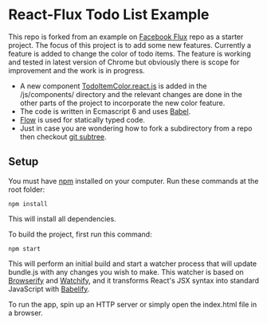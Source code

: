 # React-Flux Todo List Example

This repo is forked from an example on [Facebook Flux](https://github.com/facebook/flux/tree/master/examples/flux-utils-todomvc) repo as a starter project. The focus of this project is to add some new features. Currently a feature is added to change the color of todo items. The feature is working and tested in latest version of Chrome but obviously there is scope for improvement and the work is in progress.

* A new component [TodoItemColor.react.js](https://github.com/varun-dev/react-flux-todolist/tree/master/js/components) is added in the /js/components/ directory and the relevant changes are done in the other parts of the project to incorporate the new color feature.
* The code is written in Ecmascript 6 and uses [Babel](babeljs.io).
* [Flow](http://flowtype.org/) is used for statically typed code.
* Just in case you are wondering how to fork a subdirectory from a repo then checkout [git subtree](https://github.com/git/git/blob/master/contrib/subtree/git-subtree.txt).


## Setup

You must have [npm](https://www.npmjs.org/) installed on your computer. Run these commands at the root folder:

    npm install

This will install all dependencies.

To build the project, first run this command:

    npm start

This will perform an initial build and start a watcher process that will update bundle.js with any changes you wish to make.  This watcher is based on [Browserify](http://browserify.org/) and [Watchify](https://github.com/substack/watchify), and it transforms React's JSX syntax into standard JavaScript with [Babelify](https://github.com/babel/babelify).

To run the app, spin up an HTTP server or simply open the index.html file in a browser.